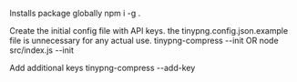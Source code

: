 Installs package globally
npm i -g .


Create the initial config file with API keys. the tinypng.config.json.example file is unnecessary for any actual use.
tinypng-compress --init
OR
node src/index.js --init

Add additional keys
tinypng-compress --add-key

